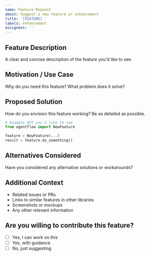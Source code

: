```yaml
---
name: Feature Request
about: Suggest a new feature or enhancement
title: '[FEATURE] '
labels: enhancement
assignees: ''
---
```


## Feature Description
A clear and concise description of the feature you'd like to see.

## Motivation / Use Case
Why do you need this feature? What problem does it solve?

## Proposed Solution
How do you envision this feature working? Be as detailed as possible.

```python
# Example API you'd like to see
from agentflow import NewFeature

feature = NewFeature(...)
result = feature.do_something()
```

## Alternatives Considered
Have you considered any alternative solutions or workarounds?

## Additional Context
- Related issues or PRs
- Links to similar features in other libraries
- Screenshots or mockups
- Any other relevant information

## Are you willing to contribute this feature?
- [ ] Yes, I can work on this
- [ ] Yes, with guidance
- [ ] No, just suggesting
